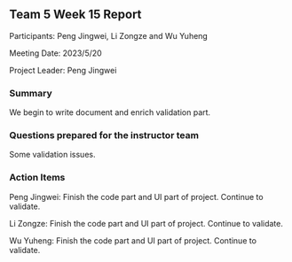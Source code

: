 ## Team 5 Week 15 Report

Participants: Peng Jingwei, Li Zongze and Wu Yuheng  

Meeting Date: 2023/5/20

Project Leader: Peng Jingwei

### Summary

We begin to write document and enrich validation part. 

### Questions prepared for the instructor team

Some validation issues.

### Action Items

Peng Jingwei: Finish the code part and UI part of project. Continue to validate.

Li Zongze: Finish the code part and UI part of project. Continue to validate.

Wu Yuheng: Finish the code part and UI part of project. Continue to validate.